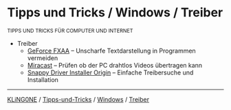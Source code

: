 # Tipps und Tricks / Windows / Treiber
<small>TIPPS UND TRICKS FÜR COMPUTER UND INTERNET</small>

* Treiber
  * [GeForce FXAA](GeForce-FXAA.md) – Unscharfe Textdarstellung in Programmen vermeiden
  * [Miracast](Miracast.md) – Prüfen ob der PC drahtlos Videos übertragen kann
  * [Snappy Driver Installer Origin](Snappy%20Driver%20Installer%20Origin.md) – Einfache Treibersuche und Installation
  

---

[KLiNG0NE](https://github.com/KLiNG0NE/) / [Tipps-und-Tricks](https://github.com/KLiNG0NE/Tipps-und-Tricks) / [Windows](../README.md) / [Treiber](README.md)
